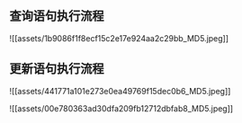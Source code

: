 ## 查询语句执行流程

![[assets/1b9086f1f8ecf15c2e17e924aa2c29bb_MD5.jpeg]]

## 更新语句执行流程

![[assets/441771a101e273e0ea49769f15dec0b6_MD5.jpeg]]

![[assets/00e780363ad30dfa209fb12712dbfab8_MD5.jpeg]]


